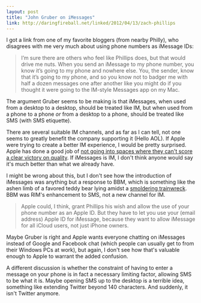 ```yaml
---
layout: post
title: "John Gruber on iMessages"
link: http://daringfireball.net/linked/2012/04/13/zach-phillips
---
```


I got a link from one of my favorite bloggers (from nearby Philly), who disagrees with me very much about using phone numbers as iMessage IDs:

> I’m sure there are others who feel like Phillips does, but that would drive me nuts. When you send an iMessage to my phone number, you know it’s going to my phone and nowhere else. You, the sender, know that it’s going to my phone, and so you know not to badger me with half a dozen messages one after another like you might do if you thought it were going to the IM-style Messages app on my Mac.

The argument Gruber seems to be making is that iMessages, when used from a desktop to a desktop, should be treated like IM, but when used from a phone to a phone _or_ from a desktop to a phone, should be treated like SMS (with SMS etiquette).

There are several suitable IM channels, and as far as I can tell, not one seems to greatly benefit the company supporting it (Hello AOL). If Apple were trying to create a better IM experience, I would be pretty surprised. Apple has done a good job of [not going into spaces where they can't score a clear victory on quality](http://www.theverge.com/2012/3/12/2864380/sir-jonathan-ive-apple-design-interview). If iMessages is IM, I don't think anyone would say it's much better than what we already have.

I might be wrong about this, but I don't see how the introduction of iMessages was anything but a response to BBM, which is something like the ashen limb of a favored teddy bear lying amidst a [smoldering trainwreck](http://www.rim.com/). BBM was RIM's enhancement to SMS, not a new channel for IM.

> Apple could, I think, grant Phillips his wish and allow the use of your phone number as an Apple ID. But they have to let you use your (email address) Apple ID for iMessage, because they want to allow iMessage for all iCloud users, not just iPhone owners.

Maybe Gruber is right and Apple wants everyone chatting on iMessages instead of Google and Facebook chat (which people can usually get to from their Windows PCs at work), but again, I don't see how that's valuable enough to Apple to warrant the added confusion.

A different discussion is whether the constraint of having to enter a message on your phone is in fact a necessary limiting factor, allowing SMS to be what it is. Maybe opening SMS up to the desktop is a terrible idea, something like extending Twitter beyond 140 characters. And suddenly, it isn't Twitter anymore.